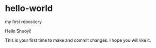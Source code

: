 # hello-world
my first repository

Hello Shuoyi!

This is your first time to make and commit changes. I hope you will like it.
